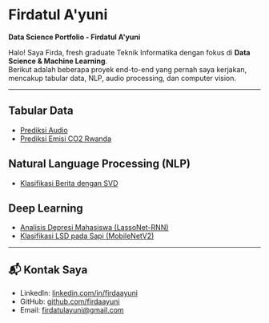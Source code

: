 <link rel="stylesheet" href="style.css">

# Firdatul A'yuni

**Data Science Portfolio - Firdatul A'yuni**

Halo! Saya Firda, fresh graduate Teknik Informatika dengan fokus di **Data Science & Machine Learning**.  
Berikut adalah beberapa proyek end-to-end yang pernah saya kerjakan, mencakup tabular data, NLP, audio processing, dan computer vision.  

---

## Tabular Data
- [Prediksi Audio](#)
- [Prediksi Emisi CO2 Rwanda](#)

## Natural Language Processing (NLP)
- [Klasifikasi Berita dengan SVD](#)

## Deep Learning
- [Analisis Depresi Mahasiswa (LassoNet-RNN)](#)
- [Klasifikasi LSD pada Sapi (MobileNetV2)](#)

---

## 📬 Kontak Saya
- LinkedIn: [linkedin.com/in/firdaayuni](https://www.linkedin.com/in/firdaayuni)  
- GitHub: [github.com/firdaayuni](https://github.com/firdaayuni)  
- Email: firdatulayuni@gmail.com
